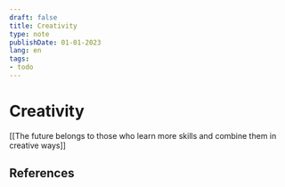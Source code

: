 ```yaml
---
draft: false
title: Creativity
type: note
publishDate: 01-01-2023
lang: en
tags:
- todo
---
```


# Creativity



[[The future belongs to those who learn more skills and combine them in creative ways]]

## References
